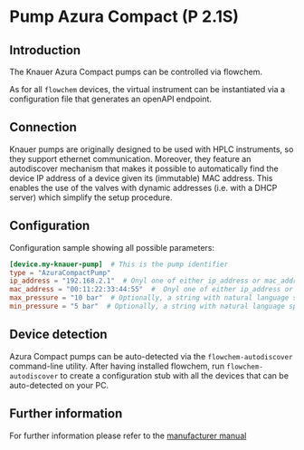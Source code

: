 # Pump Azura Compact (P 2.1S)
## Introduction
The Knauer Azura Compact pumps can be controlled via flowchem.

As for all `flowchem` devices, the virtual instrument can be instantiated via a configuration file that generates an
openAPI endpoint.


## Connection
Knauer pumps are originally designed to be used with HPLC instruments, so they support ethernet communication.
Moreover, they feature an autodiscover mechanism that makes it possible to automatically find the device IP address
of a device given its (immutable) MAC address.
This enables the use of the valves with dynamic addresses (i.e. with a DHCP server) which simplify the setup procedure.

## Configuration
Configuration sample showing all possible parameters:

```toml
[device.my-knauer-pump]  # This is the pump identifier
type = "AzuraCompactPump"
ip_address = "192.168.2.1"  # Onyl one of either ip_address or mac_address need to be provided
mac_address = "00:11:22:33:44:55"  #  Onyl one of either ip_address or mac_address need to be provided
max_pressure = "10 bar"  # Optionally, a string with natural language specifying max pressure can be provided
min_pressure = "5 bar"  # Optionally, a string with natural language specifying max pressure can be provided
```

## Device detection
Azura Compact pumps can be auto-detected via the `flowchem-autodiscover` command-line utility.
After having installed flowchem, run `flowchem-autodiscover` to create a configuration stub with all the devices that 
can be auto-detected on your PC.

## Further information
For further information please refer to the [manufacturer manual](./pump_p2.1s_instructions.pdf)
